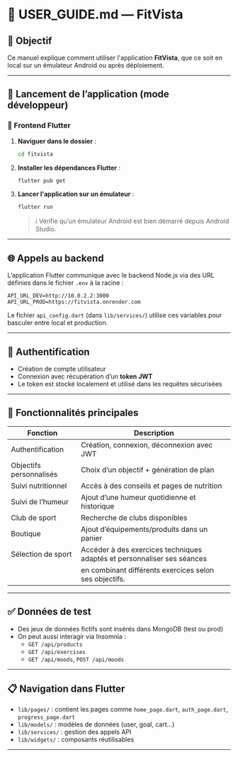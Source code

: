 # 📱 USER_GUIDE.md — FitVista

## 🎯 Objectif
Ce manuel explique comment utiliser l'application **FitVista**, que ce soit en local sur un émulateur Android ou après déploiement.

---

## 🏁 Lancement de l’application (mode développeur)

### 📱 Frontend Flutter

1. **Naviguer dans le dossier** :
   ```bash
   cd fitvista
   ```

2. **Installer les dépendances Flutter** :
   ```bash
   flutter pub get
   ```

3. **Lancer l'application sur un émulateur** :
   ```bash
   flutter run
   ```
   > ℹ️ Vérifie qu’un émulateur Android est bien démarré depuis Android Studio.

---

## 🌐 Appels au backend

L’application Flutter communique avec le backend Node.js via des URL définies dans le fichier `.env` à la racine :

```env
API_URL_DEV=http://10.0.2.2:3000
API_URL_PROD=https://fitvista.onrender.com
```

Le fichier `api_config.dart` (dans `lib/services/`) utilise ces variables pour basculer entre local et production.

---

## 🔐 Authentification

- Création de compte utilisateur
- Connexion avec récupération d’un **token JWT**
- Le token est stocké localement et utilisé dans les requêtes sécurisées

---

## 🧩 Fonctionnalités principales

| Fonction                | Description                                                             |
|-------------------------|-------------------------------------------------------------------------|
| Authentification        | Création, connexion, déconnexion avec JWT                               |
| Objectifs personnalisés | Choix d’un objectif + génération de plan                                |
| Suivi nutritionnel      | Accès à des conseils et pages de nutrition                              |
| Suivi de l’humeur       | Ajout d’une humeur quotidienne et historique                            |
| Club de sport           | Recherche de clubs disponibles                                          |
| Boutique                | Ajout d’équipements/produits dans un panier                             |
| Sélection de sport      | Accéder à des exercices techniques adaptés et personnaliser ses séances |
|                         | en combinant différents exercices selon ses objectifs.                  |   
          

---

## ✅ Données de test

- Des jeux de données fictifs sont insérés dans MongoDB (test ou prod)
- On peut aussi interagir via Insomnia :
    - `GET /api/products`
    - `GET /api/exercises`
    - `GET /api/moods`, `POST /api/moods`

---

## 📋 Navigation dans Flutter

- `lib/pages/` : contient les pages comme `home_page.dart`, `auth_page.dart`, `progress_page.dart`
- `lib/models/` : modèles de données (user, goal, cart...)
- `lib/services/` : gestion des appels API
- `lib/widgets/` : composants réutilisables

---


